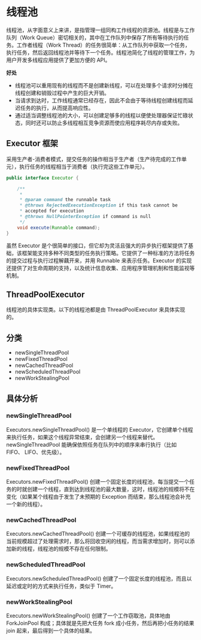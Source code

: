 # 线程池
线程池，从字面意义上来讲，是指管理一组同构工作线程的资源池。线程是与工作队列（Work Queue）密切相关的，其中在工作队列中保存了所有等待执行的任务。工作者线程（Work Thread）的任务很简单：从工作队列中获取一个任务，执行任务，然后返回线程池并等待下一个任务。线程池简化了线程的管理工作，为用户开发多线程应用提供了更加方便的 API。

**好处**
- 线程池可以重用现有的线程而不是创建新线程，可以在处理多个请求时分摊在线程创建和销毁过程中产生的巨大开销。
- 当请求到达时，工作线程通常已经存在，因此不会由于等待线程创建线程而延迟任务的执行，从而提高响应性。
- 通过适当调整线程池的大小，可以创建足够多的线程以便使处理器保证忙碌状态，同时还可以防止多线程相互竞争资源而使应用程序耗尽内存或失败。

## Executor 框架
采用生产者-消费者模式，提交任务的操作相当于生产者（生产待完成的工作单元），执行任务的线程相当于消费者（执行完这些工作单元）。

```java
public interface Executor {

    /**
     *
     * @param command the runnable task
     * @throws RejectedExecutionException if this task cannot be
     * accepted for execution
     * @throws NullPointerException if command is null
     */
    void execute(Runnable command);
}
```

虽然 Executor 是个很简单的接口，但它却为灵活且强大的异步执行框架提供了基础，该框架能支持多种不同类型的任务执行策略。它提供了一种标准的方法将任务的提交过程与执行过程解藕开来，并用 Runnable 来表示任务。Executor 的实现还提供了对生命周期的支持，以及统计信息收集、应用程序管理机制和性能监视等机制。

## ThreadPoolExecutor
线程池的具体实现类。以下的线程池都是由 ThreadPoolExecutor 来具体实现的。

## 分类
- newSingleThreadPool
- newFixedThreadPool
- newCachedThreadPool
- newScheduledThreadPool
- newWorkStealingPool

## 具体分析
### newSingleThreadPool
Executors.newSingleThreadPool() 是一个单线程的 Executor，它创建单个线程来执行任务，如果这个线程异常结束，会创建另一个线程来替代。newSingleThreadPool 能确保依照任务在队列中的顺序来串行执行（比如 FIFO、 LIFO、优先级）。

### newFixedThreadPool
Executors.newFixedThreadPool() 创建一个固定长度的线程池，每当提交一个任务的时就创建一个线程，直到达到线程池的最大数量，这时，线程池的规模将不在变化（如果某个线程由于发生了未预期的 Exception 而结束，那么线程池会补充一个新的线程）。

### newCachedThreadPool
Executors.newCachedThreadPool() 创建一个可缓存的线程池，如果线程池的当前规模超过了处理需求时，那么将回收空闲的线程，而当需求增加时，则可以添加新的线程，线程池的规模不存在任何限制。

### newScheduledThreadPool
Executors.newScheduledThreadPool() 创建了一个固定长度的线程池，而且以延迟或定时的方式来执行任务，类似于 Timer。

### newWorkStealingPool
Executors.newWorkStealingPool() 创建了一个工作窃取池，具体地由 ForkJoinPool 构成；具体就是先把大任务 fork 成小任务，然后再把小任务的结果 join 起来，最后得到一个具体的结果。